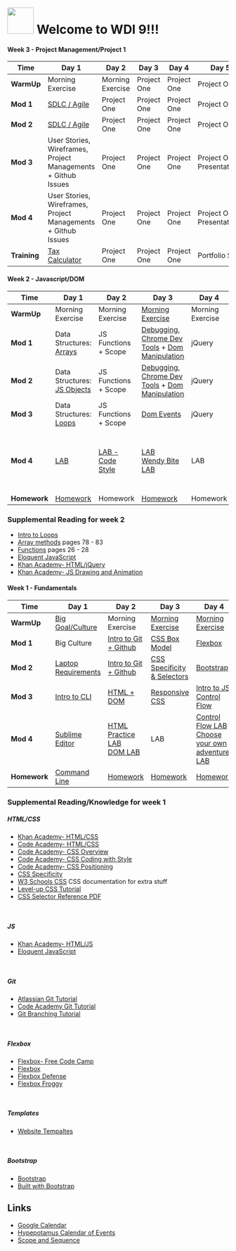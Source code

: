 # <img src="https://cloud.githubusercontent.com/assets/7833470/10899314/63829980-8188-11e5-8cdd-4ded5bcb6e36.png" height="60"> Welcome to WDI 9!!!


#### Week 3 - Project Management/Project 1
<table><thead>
<tr>
<th>Time</th>
<th>Day 1</th>
<th>Day 2</th>
<th>Day 3</th>
<th>Day 4</th>
<th>Day 5</th>
</tr>
</thead><tbody>
<tr>
<td><strong>WarmUp</strong></td>
<td>Morning Exercise</td>
<td>Morning Exercise</td>
<td>Project One</td>
<td>Project One</td>
<td>Project One</td>
</tr>
<tr>
<td><strong>Mod 1</strong></td>
<td><a href="https://github.com/ATL-WDI-Curriculum/sdlc">SDLC / Agile</a></td>
<td>Project One</td>
<td>Project One</td>
<td>Project One</td>
<td>Project One</td>
</tr>
<tr>
<td><strong>Mod 2</strong></td>
<td><a href="https://github.com/ATL-WDI-Curriculum/sdlc">SDLC / Agile</a></td>
<td>Project One</td>
<td>Project One</td>
<td>Project One</td>
<td>Project One</td>
</tr>
<tr>
<td><strong>Mod 3</strong></td>
<td>User Stories, Wireframes, Project Managements + Github Issues</td>
<td>Project One</td>
<td>Project One</td>
<td>Project One</td>
<td>Project One Presentations</td>
</tr>
<tr>
<td><strong>Mod 4</strong></td>
<td>User Stories, Wireframes, Project Managements + Github Issues</td>
<td>Project One</td>
<td>Project One</td>
<td>Project One</td>
<td>Project One Presentations</td>
</tr>
<tr>
<td><strong>Training</strong></td>
<td><a href="https://github.com/ATL-WDI-Exercises/progressive-tax-calc">Tax Calculator</a></td>
<td>Project One</td>
<td>Project One</td>
<td>Project One</td>
<td>Portfolio Site</td>
</tr>
</tbody></table>

#### Week 2 - Javascript/DOM
<table><thead>
<tr>
<th>Time</th>
<th>Day 1</th>
<th>Day 2</th>
<th>Day 3</th>
<th>Day 4</th>
<th>Day 5</th>
</tr>
</thead><tbody>
<tr>
<td><strong>WarmUp</strong></td>
<td>Morning Exercise</td>
<td>Morning Exercise</td>
<td><a href="https://github.com/ATL-WDI-Curriculum/atl-wdi-9/blob/master/morning_exercises/javascript-good-and-bad-parts.md">Morning Exercise</a></td>
<td>Morning Exercise</td>
<td>Morning Exercise</td>
</tr>
<tr>
<td><strong>Mod 1</strong></td>
<td>Data Structures:
  <a href="https://github.com/ATL-WDI-Curriculum/atl-wdi-9/blob/master/unit_01/w01d03/instructor_notes/arrays.md">Arrays</a>
</td>
<td>JS Functions + Scope</td>
<td>
  <a href="https://github.com/ATL-WDI-Curriculum/atl-wdi-9/blob/master/unit_01/w02d01/instructor_notes/dom-intro-and-dev-tools.md">Debugging, Chrome Dev Tools</a> 
  + <a href="https://github.com/ATL-WDI-Curriculum/atl-wdi-9/blob/master/unit_01/w02d01/instructor_notes/dom-commands-part-one.md">Dom Manipulation</a>
</td>
<td>jQuery</a></td>
<td>LAB</td>
</tr>
<tr>
<td><strong>Mod 2</strong></td>
<td>Data Structures: 
  <a href="https://github.com/ATL-WDI-Curriculum/atl-wdi-9/blob/master/unit_01/w01d03/instructor_notes/javascript_objects.md">JS Objects</a>
</td>
<td>JS Functions + Scope</td>
<td>
  <a href="https://github.com/ATL-WDI-Curriculum/atl-wdi-9/blob/master/unit_01/w02d01/instructor_notes/dom-intro-and-dev-tools.md">Debugging, Chrome Dev Tools</a> 
  + <a href="https://github.com/ATL-WDI-Curriculum/atl-wdi-9/blob/master/unit_01/w02d01/instructor_notes/dom-commands-part-one.md">Dom Manipulation</a>
</td>
<td>jQuery</a></td>
<td>LAB</td>
</tr>
<tr>
<td><strong>Mod 3</strong></td>
<td>Data Structures:
  <a href="https://github.com/ATL-WDI-Curriculum/atl-wdi-9/blob/master/unit_01/w01d03/instructor_notes/loops_iterators.md">Loops</a>
</td>
<td>JS Functions + Scope</td>
<td><a href="https://github.com/ATL-WDI-Curriculum/atl-wdi-9/blob/master/unit_01/w02d02/instructor_notes/click_events.md">Dom Events</a></td>
<td>jQuery</td>
<td>ES6</td>
</tr>
<tr>
<td><strong>Mod 4</strong></td>
<td><a href="https://github.com/ATL-WDI-Curriculum/atl-wdi-9/blob/master/unit_01/w01d03/student_labs/99_problems.md">LAB</a></td>
<td><a href="https://github.com/ATL-WDI-Exercises/codestyle-and-linting">LAB - Code Style</a></td>
<td>
  <a href="https://github.com/ATL-WDI-Curriculum/atl-wdi-9/tree/master/unit_01/w02d02/student_labs/independent_click_events">LAB</a>
  <br />
  <a href="https://github.com/ATL-WDI-Curriculum/atl-wdi-9/tree/master/unit_01/w02d02/student_labs/wendy_bite">Wendy Bite LAB</a>
</td>
<td>LAB</td>
<td>Breakout Sessions: 
  <a href="https://github.com/ATL-WDI-Curriculum/atl-wdi-9/blob/master/unit_01/w05d04/instructor_notes/css-and-jquery-transition-transform-animate.md">CSS Animations- Maren</a>
  + CS Algorithms- Danny</td>
</tr>
<tr>
<td><strong>Homework</strong></td>
<td><a href="https://github.com/ATL-WDI-Curriculum/atl-wdi-9/blob/master/homework/2-27-17-progress-bar%2Ba-smarter-way">Homework</a></td>
<td>Homework</td>
<td><a href="https://github.com/ATL-WDI-Curriculum/atl-wdi-9/blob/master/homework/3-1-17-progress-bar%2Ba-smarter-way">Homework</a></td>
<td>Homework</td>
<td>Homework</td>
</tr>
</tbody></table>

### Supplemental Reading for week 2
- [Intro to Loops](https://www.teamten.com/lawrence/programming/intro/intro8.html)
- [Array methods](http://bdcampbell.net/javascript/book/javascript_the_good_parts.pdf) pages 78 - 83
- [Functions](http://bdcampbell.net/javascript/book/javascript_the_good_parts.pdf) pages 26 - 28
- [Eloquent JavaScript](http://eloquentjavascript.net/00_intro.html)
- [Khan Academy- HTML/jQuery](https://www.khanacademy.org/computing/computer-programming/html-js-jquery)
- [Khan Academy- JS Drawing and Animation](https://www.khanacademy.org/computing/computer-programming/programming)

#### Week 1 - Fundamentals
<table><thead>
<tr>
<th>Time</th>
<th>Day 1</th>
<th>Day 2</th>
<th>Day 3</th>
<th>Day 4</th>
</tr>
</thead><tbody>
<tr>
<td><strong>WarmUp</strong></td>
<td><a href="https://github.com/ATL-WDI-Curriculum/big-goal-and-culture">Big Goal/Culture</a></td>
<td>Morning Exercise</td>
<td><a href="https://github.com/ATL-WDI-Curriculum/atl-wdi-9/blob/master/morning_exercises/css_intro_morning_exercise.md">Morning Exercise</a></td>
<td><a href="https://github.com/ATL-WDI-Curriculum/atl-wdi-9/blob/master/morning_exercises/02-24-17-homework-review-and-typing-exercises.md">Morning Exercise</a></td>
</tr>
<tr>
<td><strong>Mod 1</strong></td>
<td>Big Culture</a></td>
<td><a href="https://github.com/ATL-WDI-Curriculum/atl-wdi-9/blob/master/unit_01/w01d02/instructor_notes/git_github.md">Intro to Git + Github</a></td>
<td><a href="https://github.com/ATL-WDI-Curriculum/css-box-model">CSS Box Model</a></td>
<td><a href="https://github.com/ATL-WDI-Curriculum/atl-wdi-9/blob/6fa2bf507f6108cb70500c1adf9ff68a7de66e2d/unit_01/w05d04/instructor_notes/flexbox.md">Flexbox</a></td>

</tr>
<tr>
<td><strong>Mod 2</strong></td>
<td><a href="https://github.com/ATL-WDI-Curriculum/student-laptop-requirements-and-setup">Laptop Requirements</td>
<td><a href="https://github.com/ATL-WDI-Curriculum/atl-wdi-9/blob/master/unit_01/w01d02/instructor_notes/git_github.md">Intro to Git + Github</a></td>
<td><a href="https://github.com/ATL-WDI-Curriculum/css-selectors">CSS Specificity & Selectors</a></td>
<td><a href="https://github.com/ATL-WDI-Curriculum/bootstrap-intro
">Bootstrap</a></td>
</tr>
<tr>
<td><strong>Mod 3</strong></td>
<td><a href="https://github.com/ATL-WDI-Curriculum/command-line">Intro to CLI</a></td>
<td><a href="https://github.com/ATL-WDI-Curriculum/html-dom">HTML + DOM</a></td>
<td><a href="https://github.com/ATL-WDI-Curriculum/css-responsive">Responsive CSS</a></td>
<td><a href="https://github.com/ATL-WDI-Curriculum/atl-wdi-9/blob/master/unit_01/w01d02/instructor_notes/javascript_intro.md">Intro to JS</a><br /><a href="https://github.com/ATL-WDI-Curriculum/atl-wdi-9/blob/master/unit_01/w01d02/instructor_notes/control_flow.md">Control Flow</a></td>
</tr>
<tr>
<td><strong>Mod 4</strong></td>
<td><a href="https://github.com/ATL-WDI-Curriculum/text-editors">Sublime Editor</a></td>
<td><a href="https://github.com/ATL-WDI-Curriculum/atl-wdi-9/blob/master/unit_01/w02d01/student_labs/html-practice-and-review.md">HTML Practice LAB</a><br /><a href="https://github.com/ATL-WDI-Curriculum/atl-wdi-9/blob/master/unit_01/w02d01/student_labs/ga_dom.md">DOM LAB</a></td>
<td>LAB</td>
<td><a href="https://github.com/ATL-WDI-Curriculum/atl-wdi-9/blob/master/unit_01/w01d02/student_labs/control_flow_practice.md
">Control Flow LAB</a><br /><a href="https://github.com/ATL-WDI-Curriculum/atl-wdi-9/tree/master/unit_01/w01d02/student_labs/choose_your_own_adventure
">Choose your own adventure LAB</a></td>
</tr>
<tr>
<td><strong>Homework</strong></td>
<td><a href="https://github.com/sf-wdi-27-28/command-line-mystery">Command Line</a></td>
<td><a href="https://github.com/ATL-WDI-Curriculum/atl-wdi-9/blob/master/homework/02-22-17-git-practice-and-accessibility-reading.md">Homework</a></td>
<td><a href="https://github.com/ATL-WDI-Curriculum/atl-wdi-9/blob/master/homework/seven_stages_of_software_craftsmanship.md">Homework</a></td>
<td><a href="https://github.com/ATL-WDI-Curriculum/atl-wdi-9/blob/master/homework/a_smarter_way_to_learn_js_ch_1_through_30.md">Homework</a></td>
</tr>
</tbody></table>

### Supplemental Reading/Knowledge for week 1
##### HTML/CSS
- [Khan Academy- HTML/CSS](https://www.khanacademy.org/computing/computer-programming/html-css)
- [Code Academy- HTML/CSS](https://www.codecademy.com/learn/web)
- [Code Academy- CSS Overview](https://www.codecademy.com/courses/web-beginner-en-TlhFi/0/1?curriculum_id=50579fb998b470000202dc8b)
- [Code Academy- CSS Coding with Style](https://www.codecademy.com/courses/css-coding-with-style/0/1)
- [Code Academy- CSS Positioning](https://www.codecademy.com/courses/web-beginner-en-6merh/4/1)
- [CSS Specificity](https://www.smashingmagazine.com/2007/07/css-specificity-things-you-should-know/)
- [W3 Schools CSS](http://www.w3schools.com/css/default.asp) CSS documentation for extra stuff
- [Level-up CSS Tutorial](https://leveluptutorials.com/tutorials/css-tutorials)
- [CSS Selector Reference PDF](https://slack-files.com/files-pri-safe/T0351JZQ0-F49084VUZ/css_selectors_reference.pdf?c=1487886750-291e83991f8190ef64b1563eba9f370f9df7794a)
<br />

##### JS
- [Khan Academy- HTML/JS](https://www.khanacademy.org/computing/computer-programming/html-css-js)
- [Eloquent JavaScript](http://eloquentjavascript.net/00_intro.html)
<br />

##### Git
- [Atlassian Git Tutorial](https://www.atlassian.com/git)
- [Code Academy Git Tutorial](https://www.codecademy.com/learn/learn-git)
- [Git Branching Tutorial](http://learngitbranching.js.org/)
<br />

##### Flexbox
- [Flexbox- Free Code Camp](https://medium.freecodecamp.com/an-animated-guide-to-flexbox-d280cf6afc35#.nuw1g63si)
- [Flexbox](https://css-tricks.com/snippets/css/a-guide-to-flexbox/)
- [Flexbox Defense](https://www.google.com/webhp?sourceid=chrome-instant&rlz=1C5CHFA_enUS731US731&ion=1&espv=2&ie=UTF-8#q=flexbox+defense&*)
- [Flexbox Froggy](http://flexboxfroggy.com/)
<br />

##### Templates
- [Website Tempaltes](http://freebiesbug.com/psd-freebies/website-template/)
<br />

##### Bootstrap
- [Bootstrap](http://getbootstrap.com/getting-started/)
- [Built with Bootstrap](https://bootstrapbay.com/blog/built-with-bootstrap/)

## Links

* [Google Calendar](https://calendar.google.com/calendar/embed?src=b4s54mkg0s2c1ddov57cffe4ls%40group.calendar.google.com&ctz=America/New_York)
* [Hypepotamus Calendar of Events](https://www.google.com/search?q=hypepotamus+calendar&oq=hypepotamus+calendar&aqs=chrome.0.69i59.4188j0j7&sourceid=chrome&ie=UTF-8)
* [Scope and Sequence]()

